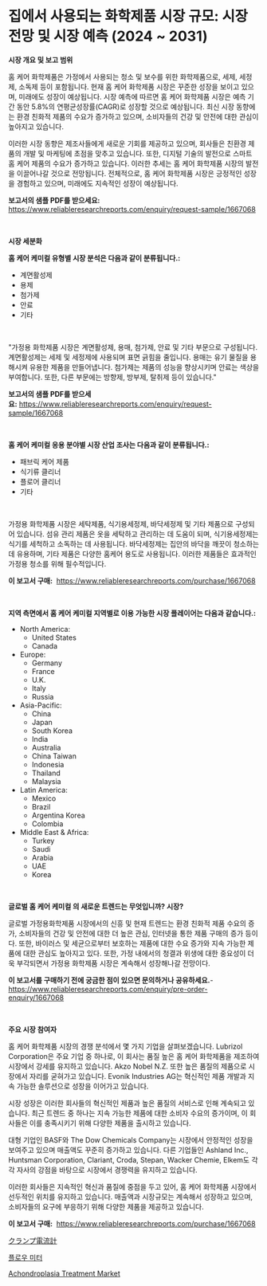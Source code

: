 <p><h1>집에서 사용되는 화학제품 시장 규모: 시장 전망 및 시장 예측 (2024 ~ 2031)</h1></p><p><strong>시장 개요 및 보고 범위</strong></p>
<p><p>홈 케어 화학제품은 가정에서 사용되는 청소 및 보수를 위한 화학제품으로, 세제, 세정제, 소독제 등이 포함됩니다. 현재 홈 케어 화학제품 시장은 꾸준한 성장을 보이고 있으며, 미래에도 성장이 예상됩니다. 시장 예측에 따르면 홈 케어 화학제품 시장은 예측 기간 동안 5.8%의 연평균성장률(CAGR)로 성장할 것으로 예상됩니다. 최신 시장 동향에는 환경 친화적 제품의 수요가 증가하고 있으며, 소비자들의 건강 및 안전에 대한 관심이 높아지고 있습니다. </p><p>이러한 시장 동향은 제조사들에게 새로운 기회를 제공하고 있으며, 회사들은 친환경 제품의 개발 및 마케팅에 초점을 맞추고 있습니다. 또한, 디지털 기술의 발전으로 스마트 홈 케어 제품의 수요가 증가하고 있습니다. 이러한 추세는 홈 케어 화학제품 시장의 발전을 이끌어나갈 것으로 전망됩니다. 전체적으로, 홈 케어 화학제품 시장은 긍정적인 성장을 경험하고 있으며, 미래에도 지속적인 성장이 예상됩니다.</p></p>
<p><strong>보고서의 샘플 PDF를 받으세요:</strong> <a href="https://www.reliableresearchreports.com/enquiry/request-sample/1667068">https://www.reliableresearchreports.com/enquiry/request-sample/1667068</a></p>
<p>&nbsp;</p>
<p><strong>시장 세분화</strong></p>
<p><strong>홈 케어 케미컬 유형별 시장 분석은 다음과 같이 분류됩니다.:</strong></p>
<p><ul><li>계면활성제</li><li>용제</li><li>첨가제</li><li>안료</li><li>기타</li></ul></p>
<p>&nbsp;</p>
<p><p>"가정용 화학제품 시장은 계면활성제, 용매, 첨가제, 안료 및 기타 부문으로 구성됩니다. 계면활성제는 세제 및 세정제에 사용되며 표면 긁힘을 줄입니다. 용매는 유기 물질을 용해시켜 유용한 제품을 만들어냅니다. 첨가제는 제품의 성능을 향상시키며 안료는 색상을 부여합니다. 또한, 다른 부문에는 방향제, 방부제, 탈취제 등이 있습니다."</p></p>
<p><strong>보고서의 샘플 PDF를 받으세요:</strong>&nbsp;<a href="https://www.reliableresearchreports.com/enquiry/request-sample/1667068">https://www.reliableresearchreports.com/enquiry/request-sample/1667068</a></p>
<p>&nbsp;</p>
<p><strong> 홈 케어 케미컬 응용 분야별 시장 산업 조사는 다음과 같이 분류됩니다.:</strong></p>
<p><ul><li>패브릭 케어 제품</li><li>식기류 클리너</li><li>플로어 클리너</li><li>기타</li></ul></p>
<p>&nbsp;</p>
<p><p>가정용 화학제품 시장은 세탁제품, 식기용세정제, 바닥세정제 및 기타 제품으로 구성되어 있습니다. 섬유 관리 제품은 옷을 세탁하고 관리하는 데 도움이 되며, 식기용세정제는 식기를 세척하고 소독하는 데 사용됩니다. 바닥세정제는 집안의 바닥을 깨끗이 청소하는 데 유용하며, 기타 제품은 다양한 홈케어 용도로 사용됩니다. 이러한 제품들은 효과적인 가정용 청소를 위해 필수적입니다.</p></p>
<p><strong>이 보고서 구매:</strong>&nbsp; <a href="https://www.reliableresearchreports.com/purchase/1667068">https://www.reliableresearchreports.com/purchase/1667068</a></p>
<p>&nbsp;</p>
<p><strong>지역 측면에서 홈 케어 케미컬 지역별로 이용 가능한 시장 플레이어는 다음과 같습니다.:</strong></p>
<p><ul>
    <li>
        North America:
        <ul>
            <li>United States</li>
            <li>Canada</li>
        </ul>
    </li>
    <li>
        Europe:
        <ul>
            <li>Germany</li>
            <li>France</li>
            <li>U.K.</li>
            <li>Italy</li>
            <li>Russia</li>
        </ul>
    </li>
    <li>
        Asia-Pacific:
        <ul>
            <li>China</li>
            <li>Japan</li>
            <li>South Korea</li>
            <li>India</li>
            <li>Australia</li>
            <li>China Taiwan</li>
            <li>Indonesia</li>
            <li>Thailand</li>
            <li>Malaysia</li>
        </ul>
    </li>
    <li>
        Latin America:
        <ul>
            <li>Mexico</li>
            <li>Brazil</li>
            <li>Argentina Korea</li>
            <li>Colombia</li>
        </ul>
    </li>
    <li>
        Middle East & Africa:
        <ul>
            <li>Turkey</li>
            <li>Saudi</li>
            <li>Arabia</li>
            <li>UAE</li>
            <li>Korea</li>
        </ul>
    </li>
    </ul></p>
<p>&nbsp;</p>
<p><strong>글로벌 홈 케어 케미컬 의 새로운 트렌드는 무엇입니까? 시장?</strong></p>
<p><p>글로벌 가정용화학제품 시장에서의 신흥 및 현재 트렌드는 환경 친화적 제품 수요의 증가, 소비자들의 건강 및 안전에 대한 더 높은 관심, 인터넷을 통한 제품 구매의 증가 등이다. 또한, 바이러스 및 세균으로부터 보호하는 제품에 대한 수요 증가와 지속 가능한 제품에 대한 관심도 높아지고 있다. 또한, 가정 내에서의 청결과 위생에 대한 중요성이 더욱 부각되면서 가정용 화학제품 시장은 계속해서 성장해나갈 전망이다.</p></p>
<p><strong>이 보고서를 구매하기 전에 궁금한 점이 있으면 문의하거나 공유하세요.</strong>- <a href="https://www.reliableresearchreports.com/enquiry/pre-order-enquiry/1667068">https://www.reliableresearchreports.com/enquiry/pre-order-enquiry/1667068</a></p>
<p>&nbsp;</p>
<p><strong>주요 시장 참여자</strong></p>
<p><p>홈 케어 화학제품 시장의 경쟁 분석에서 몇 가지 기업을 살펴보겠습니다. Lubrizol Corporation은 주요 기업 중 하나로, 이 회사는 품질 높은 홈 케어 화학제품을 제조하여 시장에서 강세를 유지하고 있습니다. Akzo Nobel N.Z. 또한 높은 품질의 제품으로 시장에서 자리를 굳혀가고 있습니다. Evonik Industries AG는 혁신적인 제품 개발과 지속 가능한 솔루션으로 성장을 이어가고 있습니다.</p><p>시장 성장은 이러한 회사들의 혁신적인 제품과 높은 품질의 서비스로 인해 계속되고 있습니다. 최근 트렌드 중 하나는 지속 가능한 제품에 대한 소비자 수요의 증가이며, 이 회사들은 이를 충족시키기 위해 다양한 제품을 출시하고 있습니다.</p><p>대형 기업인 BASF와 The Dow Chemicals Company는 시장에서 안정적인 성장을 보여주고 있으며 매출액도 꾸준히 증가하고 있습니다. 다른 기업들인 Ashland Inc., Huntsman Corporation, Clariant, Croda, Stepan, Wacker Chemie, Elkem도 각각 자사의 강점을 바탕으로 시장에서 경쟁력을 유지하고 있습니다.</p><p>이러한 회사들은 지속적인 혁신과 품질에 중점을 두고 있어, 홈 케어 화학제품 시장에서 선두적인 위치를 유지하고 있습니다. 매출액과 시장규모는 계속해서 성장하고 있으며, 소비자들의 요구에 부응하기 위해 다양한 제품을 제공하고 있습니다.</p></p>
<p><strong>이 보고서 구매:</strong>&nbsp;&nbsp;<a href="https://www.reliableresearchreports.com/purchase/1667068">https://www.reliableresearchreports.com/purchase/1667068</a></p>
<p><p><a href="https://medium.com/@josephmiller1959/%E3%82%AF%E3%83%A9%E3%83%B3%E3%83%97%E3%82%A2%E3%83%B3%E3%83%9A%E3%82%A2%E3%83%A1%E3%83%BC%E3%82%BF%E3%83%BC%E5%B8%82%E5%A0%B4-%E5%B8%82%E5%A0%B4cagr-%E5%B8%82%E5%A0%B4%E3%83%88%E3%83%AC%E3%83%B3%E3%83%89-%E6%88%90%E9%95%B7%E6%88%A6%E7%95%A5%E3%81%AB%E9%96%A2%E3%81%99%E3%82%8B%E6%B4%9E%E5%AF%9F-719dbb90f5b2">クランプ電流計</a></p><p><a href="https://medium.com/@genius6587678/%EB%94%94%EC%BD%94%EB%94%A9-%ED%94%8C%EB%A1%9C%EB%AF%B8%ED%84%B0-%EC%8B%9C%EC%9E%A5-%EC%A7%80%ED%91%9C-%EC%8B%9C%EC%9E%A5-%EC%A0%90%EC%9C%A0%EC%9C%A8-%ED%8A%B8%EB%A0%8C%EB%93%9C-%EB%B0%8F-%EC%84%B1%EC%9E%A5-%ED%8C%A8%ED%84%B4-e541a8d06def">플로우 미터</a></p><p><a href="https://cautious-neon-760.notion.site/Achondroplasia-Treatment-Market-Size-Furnishes-Valuable-Information-Encompassing-Market-Share-Marke-3560566a94ee454fb860d932dc0a1552">Achondroplasia Treatment Market</a></p></p>
